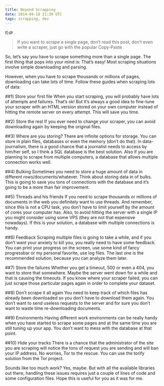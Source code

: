```yaml
---
title: Beyond Scrapping
date: 2014-04-18 21:39 UTC
tags: scrapping, dev
---
```


*tl;dr*

>If you want to scrape a single page, don’t read this post, don’t even write a scraper, just go with the popular  Copy-Paste

So, let’s say you have to scrape something more than a single page. The first thing that pops into your mind is: That’s easy! Most scraping situations involve simple downloading and parsing. 

However, when you have to scrape thousands or millions of pages, downloading can take lots of time. Follow these guides when scraping lots of data:

##1) Store your first file
When you start scraping, you will probably have lots of attempts and failures. That’s ok! But It’s always a good idea to fine-tune your scraper with an HTML version stored on your own computer instead of hitting the remote server on every attempt. This will save you time.

##2) Store the rest
If you ever need to change your scraper, you can avoid downloading again by keeping the original files.

##3) Where are you storing?
There are infinite options for storage. You can store in plain files, databases or even the memory (don’t do that). In data-journalism, there is a good chance that a journalist needs to access by him/her self, so I think a SQL database is the best solution. Also if you are planning to scrape from multiple computers, a database that allows multiple connection works well.

##4) Bulking
Sometimes you need to store a huge amount of data in different rows/documents/whatever. Think about storing data in of bulks. This is going to save you tons of connections with the database and it’s going to be a more than fair improvement.

##5) Threads and his friends
If you need to scrape thousands or millions of documents in the web you definitely want to use threads. And remember, since this is not a CPU task, you don’t have to limit yourself by the amount of cores your computer has. Also, to avoid hitting the server with a single IP you might consider using some VPS (they are not that expensive nowadays). If this is your solution, a database with multiple connections is handy.

##6) Feedback
Scraping multiple files is going to take a while, and if you don’t want your anxiety to kill you, you really need to have some feedback. You can print your progress on the screen, use some kind of fancy progressbar or my personal favorite, use log files. The last one is the recommended solution, because you can analyze them later.

##7) Store the failures
Whether you get a timeout, 500 or even a 404, you want to store that somewhere. Maybe the server went down for a while and that is causing the timeouts. If you know where your scraper failed, you can just scrape those particular pages again in order to complete your dataset.

##8) Don’t scrape it all again
You need to keep track of which files has already been downloaded so you don’t have to download them again. You don’t want to send useless requests to the server and for sure you don’t want to waste time re-downloading documents.

##9) Environments
Having different work environments can be really handy when you have started to scrape some pages and at the same time you are still tuning up your app. You don’t want to mess with the database at that point.

##10) Hide your tracks
There is a chance that the administrator of the site you are scraping will notice the tons of request you are sending and will ban your IP address. No worries, Tor to the rescue. You can use the torify solution from the Tor project.

Sounds like too much work? Yes, maybe. But with all the available libraries out there, handling these issues requires just a couple of lines of code and some configuration files.
Hope this is useful for you as it was for me.
